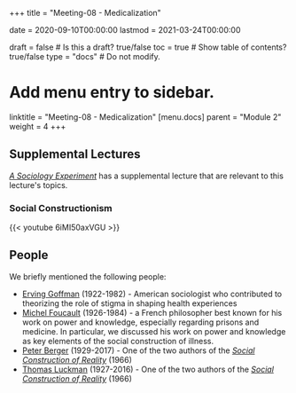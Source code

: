 +++
title = "Meeting-08 - Medicalization"

date = 2020-09-10T00:00:00
lastmod = 2021-03-24T00:00:00

draft = false  # Is this a draft? true/false
toc = true  # Show table of contents? true/false
type = "docs"  # Do not modify.

# Add menu entry to sidebar.
linktitle = "Meeting-08 - Medicalization"
[menu.docs]
  parent = "Module 2"
  weight = 4
+++

## Supplemental Lectures
*<a href = "https://sociologyexperiment.com" target = "_blank">A Sociology Experiment</a>* has a supplemental lecture that are relevant to this lecture's topics.

### Social Constructionism
{{< youtube 6iMI50axVGU >}}

## People
We briefly mentioned the following people:

* [Erving Goffman](https://en.wikipedia.org/wiki/Erving_Goffman) (1922-1982) - American sociologist who contributed to theorizing the role of stigma in shaping health experiences
* [Michel Foucault](https://en.wikipedia.org/wiki/Michel_Foucault) (1926-1984) - a French philosopher best known for his work on power and knowledge, especially regarding prisons and medicine. In particular, we discussed his work on power and knowledge as key elements of the social construction of illness.
* [Peter Berger](https://en.wikipedia.org/wiki/Peter_L._Berger) (1929-2017) - One of the two authors of the [*Social Construction of Reality*](https://en.wikipedia.org/wiki/The_Social_Construction_of_Reality) (1966)
* [Thomas Luckman](https://en.wikipedia.org/wiki/Thomas_Luckmann) (1927-2016) - One of the two authors of the [*Social Construction of Reality*](https://en.wikipedia.org/wiki/The_Social_Construction_of_Reality) (1966)
